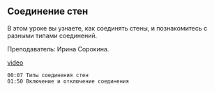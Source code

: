 ## Соединение стен

В этом уроке вы узнаете, как соединять стены, и познакомитесь с разными типами соединений.

Преподаватель: Ирина Сорокина.

[video](https://player.softculture.cc/embed/online/RVT/RVT_42.17.02_L3-3_Theory_Wall_Join_Types)

```chapters
00:07 Типы соединения стен
01:50 Включение и отключение соединения
```
